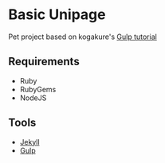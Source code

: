 # Basic Unipage

Pet project based on kogakure's [Gulp tutorial]

## Requirements

* Ruby
* RubyGems
* NodeJS

## Tools

* [Jekyll]
* [Gulp]


[Gulp tutorial]: https://github.com/kogakure/gulp-tutorial
[Jekyll]: http://jekyllrb.com
[Gulp]: http://gulpjs.com
